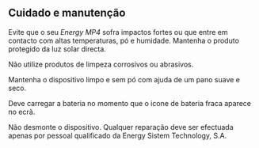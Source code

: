 ## Cuidado e manutenção

Evite que o seu *Energy MP4* sofra impactos fortes ou que entre em contacto com altas temperaturas, pó e humidade. Mantenha o produto protegido da luz solar directa.

Não utilize produtos de limpeza corrosivos ou abrasivos.

Mantenha o dispositivo limpo e sem pó com ajuda de um pano suave e seco.

Deve carregar a bateria no momento que o icone de bateria fraca aparece no ecrã. 

Não desmonte o dispositivo. Qualquer reparação deve ser efectuada apenas por pessoal qualificado da Energy Sistem Technology, S.A.

